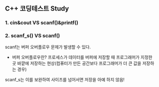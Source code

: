 ## C++ 코딩테스트 Study

### 1. cin&cout VS scanf()&printf()


### 2. scanf_s() VS scanf()

scanf는 버퍼 오버플로우 문제가 발생할 수 있다.

* 버퍼 오버플로우란?
 프로세스가 데이터를 버퍼에 저장할 때 프로그래머가 지정한 곳 바깥에 저장하는 현상(컴퓨터가 만든 공간보다 프로그래머가 더 큰 값을 저장하는 경우) 

scanf_s는 이를 보완하여 사이즈를 넘어서면 저장을 아예 하지 않음!
